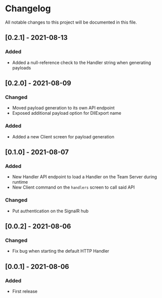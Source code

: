 # Changelog
All notable changes to this project will be documented in this file.

## [0.2.1] - 2021-08-13
### Added
- Added a null-reference check to the Handler string when generating payloads

## [0.2.0] - 2021-08-09
### Changed
- Moved payload generation to its own API endpoint
- Exposed additional payload option for DllExport name
### Added
- Added a new Client screen for payload generation

## [0.1.0] - 2021-08-07
### Added
- New Handler API endpoint to load a Handler on the Team Server during runtime
- New Client command on the `handlers` screen to call said API
### Changed
- Put authentication on the SignalR hub

## [0.0.2] - 2021-08-06
### Changed
- Fix bug when starting the default HTTP Handler

## [0.0.1] - 2021-08-06
### Added
- First release
